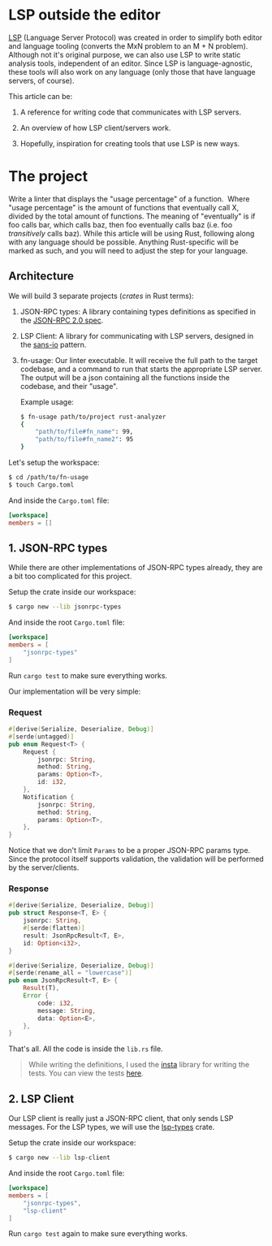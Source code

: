 # LSP outside the editor

[LSP](https://microsoft.github.io/language-server-protocol/) (Language Server Protocol) was created in order to simplify both editor and language tooling (converts the MxN problem to an M + N problem).
Although not it's original purpose, we can also use LSP to write static analysis tools, independent of an editor. Since LSP is language-agnostic, these tools will also work on any language (only those that have language servers, of course).

This article can be:

1. A reference for writing code that communicates with LSP servers.

2. An overview of how LSP client/servers work.

3. Hopefully, inspiration for creating tools that use LSP is new ways.

# The project

Write a linter that displays the "usage percentage" of a function. 
Where "usage percentage" is the amount of functions that eventually call X, divided by the total amount of functions.
The meaning of "eventually" is if foo calls bar, which calls baz, then foo eventually calls baz (i.e. foo _transitively_ calls baz).
While this article will be using Rust, following along with any language should be possible. Anything Rust-specific will be marked as such, and you will need to adjust the step for your language.

## Architecture

We will build 3 separate projects (_crates_ in Rust terms):

1. JSON-RPC types: A library containing types definitions as specified in the [JSON-RPC 2.0 spec](https://www.jsonrpc.org/specification).

2. LSP Client: A library for communicating with LSP servers, designed in the [sans-io](https://youtu.be/7cC3_jGwl_U) pattern.

3. fn-usage: Our linter executable. It will receive the full path to the target codebase, and a command to run that starts the appropriate LSP server. The output will be a json containing all the functions inside the codebase, and their "usage".

   Example usage:

   ```sh
   $ fn-usage path/to/project rust-analyzer
   {
       "path/to/file#fn_name": 99,
       "path/to/file#fn_name2": 95
   }
   ```

Let's setup the workspace:

```sh
$ cd /path/to/fn-usage
$ touch Cargo.toml
```

And inside the `Cargo.toml` file:

```toml
[workspace]
members = []
```

## 1. JSON-RPC types

While there are other implementations of JSON-RPC types already, they are a bit too complicated for this project.

Setup the crate inside our workspace:

```sh
$ cargo new --lib jsonrpc-types
```

And inside the root `Cargo.toml` file:

```toml
[workspace]
members = [
    "jsonrpc-types"
]
```

Run `cargo test` to make sure everything works.

Our implementation will be very simple:

### Request

```rs
#[derive(Serialize, Deserialize, Debug)]
#[serde(untagged)]
pub enum Request<T> {
    Request {
        jsonrpc: String,
        method: String,
        params: Option<T>,
        id: i32,
    },
    Notification {
        jsonrpc: String,
        method: String,
        params: Option<T>,
    },
}

```

Notice that we don't limit `Params` to be a proper JSON-RPC params type. Since the protocol itself supports
validation, the validation will be performed by the server/clients.

### Response

```rs
#[derive(Serialize, Deserialize, Debug)]
pub struct Response<T, E> {
    jsonrpc: String,
    #[serde(flatten)]
    result: JsonRpcResult<T, E>,
    id: Option<i32>,
}

#[derive(Serialize, Deserialize, Debug)]
#[serde(rename_all = "lowercase")]
pub enum JsonRpcResult<T, E> {
    Result(T),
    Error {
        code: i32,
        message: String,
        data: Option<E>,
    },
}
```

That's all. All the code is inside the `lib.rs` file.

> While writing the definitions, I used the [insta](https://github.com/mitsuhiko/insta) library for writing the tests. You can view the tests [here](https://github.com/selfint/fn-usage/blob/7a117e281b4861b97bf2e5913b5cb9b9ee25a2da/jsonrpc-types/src/lib.rs#L39).

## 2. LSP Client

Our LSP client is really just a JSON-RPC client, that only sends LSP messages.
For the LSP types, we will use the [lsp-types](https://github.com/gluon-lang/lsp-types) crate.

Setup the crate inside our workspace:

```sh
$ cargo new --lib lsp-client
```

And inside the root `Cargo.toml` file:

```toml
[workspace]
members = [
    "jsonrpc-types",
    "lsp-client"
]
```

Run `cargo test` again to make sure everything works.
